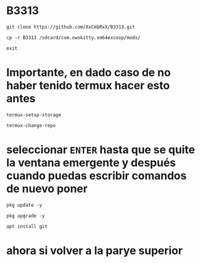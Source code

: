 # B3313

```
git clone https://github.com/XxCmbRxX/B3313.git
```

```
cp -r B3313 /sdcard/com.owokitty.sm64excoop/mods/
```

```
exit
```

# Importante, en dado caso de no haber tenido termux hacer esto antes

```
termux-setup-storage
```
```
termux-change-repo
```
# seleccionar ` ENTER ` hasta que se quite la ventana emergente y después cuando puedas escribir comandos de nuevo poner

```
pkg update -y
```
```
pkg upgrade -y
```
```
apt install git 
```
# ahora si volver a la parye superior
